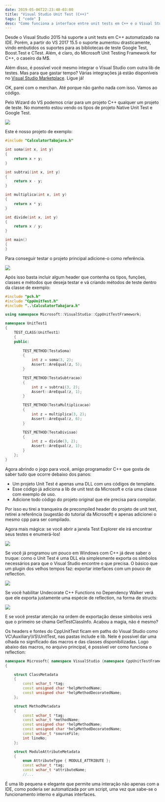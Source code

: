 ```yaml
---
date: 2019-05-06T22:23:40-03:00
title: "Visual Studio Unit Test (C++)"
tags: [ "code" ]
desc: "Como funciona a interface entre unit tests em C++ e o Visual Studio?"
---
```

Desde o Visual Studio 2015 há suporte a unit tests em C++ automatizado na IDE. Porém, a partir do VS 2017 15.5 o suporte aumentou drasticamente, vindo embutidos os suportes para as bibliotecas de teste Google Test, Boost.Test e CTest. Além, é claro, do Microsoft Unit Testing Framework for C++, o caseiro da M$.

Além disso, é possível você mesmo integrar o Visual Studio com outra lib de testes. Mas para que gastar tempo? Várias integrações já estão disponíveis no [Visual Studio Marketplace](https://marketplace.visualstudio.com/). Ligue já!

OK, parei com o merchan. Até porque não ganho nada com isso. Vamos ao código.

Pelo Wizard do VS podemos criar para um projeto C++ qualquer um projeto de teste. No momento estou vendo os tipos de projeto Native Unit Test e Google Test.

![](/images/Gk5fDHB.png)

Este é nosso projeto de exemplo:

```c++
#include "CalculatorTabajara.h"

int soma(int x, int y)
{
	return x + y;
}

int subtrai(int x, int y)
{
	return x - y;
}

int multiplica(int x, int y)
{
	return x * y;
}

int divide(int x, int y)
{
	return x / y;
}

int main()
{
}
```

Para conseguir testar o projeto principal adicione-o como referência.

![](/images/TbFrxIr.png)

Após isso basta incluir algum header que contenha os tipos, funções, classes e métodos que deseja testar e vá criando métodos de teste dentro da classe de exemplo:

```c++
#include "pch.h"
#include "CppUnitTest.h"
#include "..\CalculatorTabajara.h"

using namespace Microsoft::VisualStudio::CppUnitTestFramework;

namespace UnitTest1
{
	TEST_CLASS(UnitTest1)
	{
	public:
		
		TEST_METHOD(TestaSoma)
		{
			int z = soma(3, 2);
			Assert::AreEqual(z, 5);
		}

		TEST_METHOD(TestaSubtracao)
		{
			int z = subtrai(3, 2);
			Assert::AreEqual(z, 1);
		}

		TEST_METHOD(TestaMultiplicacao)
		{
			int z = multiplica(3, 2);
			Assert::AreEqual(z, 6);
		}

		TEST_METHOD(TestaDivisao)
		{
			int z = divide(3, 2);
			Assert::AreEqual(z, 1);
		}
	};
}
```

Agora abrindo o jogo para você, amigo programador C++ que gosta de saber tudo que ocorre debaixo dos panos:

 - Um projeto Unit Test é apenas uma DLL com uns códigos de template.
 - Esse código já adiciona a lib de unit test da Microsoft e cria uma classe com exemplo de uso.
 - Adicione todo código do projeto original que ele precisa para compilar.

Por isso eu tirei a tranqueira de precompiled header do projeto de unit test, retirei a referência (sugestão do tutorial da Microsoft) e apenas adicionei o mesmo cpp para ser compilado.

Agora mais mágica: se você abrir a janela Test Explorer ele irá encontrar seus testes e enumerá-los!

![](/images/1ZVjQ4D.png)

Se você já programou um pouco em Windows com C++ já deve saber o truque: como o Unit Test é uma DLL ela simplesmente exporta os símbolos necessários para que o Visual Studio encontre o que precisa. O básico que um plugin dos velhos tempos faz: exportar interfaces com um pouco de reflection.

![](/images/en6DWQp.png)

Se você habilitar Undecorate C++ Functions no Dependency Walker verá que ele exporta justamente uma espécie de reflection, na forma de structs:

![](/images/jiBQxZ4.png)

E se você prestar atenção na ordem de exportação desse símbolos verá que o primeiro se chama GetTestClassInfo. Acabou a magia, não é mesmo?

Os headers e fontes do CppUnitTest ficam em paths do Visual Studio como VC\Auxiliary\VS\UnitTest, nas pastas include e lib. Nele é possível dar uma olhada no significado das macros e das classes disponibilizadas. Logo abaixo das macros, no arquivo principal, é possível ver como funciona o reflection:

```c++
namespace Microsoft{ namespace VisualStudio {namespace CppUnitTestFramework
{

	struct ClassMetadata
	{
		const wchar_t *tag;
		const unsigned char *helpMethodName;
		const unsigned char *helpMethodDecoratedName;
	};

	struct MethodMetadata
	{
		const wchar_t *tag;
		const wchar_t *methodName;
		const unsigned char *helpMethodName;
		const unsigned char *helpMethodDecoratedName;
		const wchar_t *sourceFile;
		int lineNo;
	};

	struct ModuleAttributeMetadata
	{
		enum AttributeType { MODULE_ATTRIBUTE };
		const wchar_t *tag;
		const wchar_t *attributeName;
        //...
```

É uma lib pequena e elegante que permite uma interação não apenas com a IDE, como poderia ser automatizada por um script, uma vez que sabe-se o funcionamento interno e algumas interfaces.

